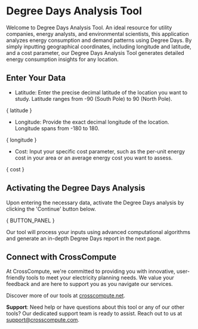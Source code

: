 # Degree Days Analysis Tool

Welcome to Degree Days Analysis Tool. An ideal resource for utility companies, energy analysts, and environmental scientists, this application analyzes energy consumption and demand patterns using Degree Days. By simply inputting geographical coordinates, including longitude and latitude, and a cost parameter, our Degree Days Analysis Tool generates detailed energy consumption insights for any location.

## Enter Your Data
- Latitude: Enter the precise decimal latitude of the location you want to study. Latitude ranges from -90 (South Pole) to 90 (North Pole).

{ latitude }

- Longitude: Provide the exact decimal longitude of the location. Longitude spans from -180 to 180.

{ longitude }

- Cost: Input your specific cost parameter, such as the per-unit energy cost in your area or an average energy cost you want to assess.

{ cost }

## Activating the Degree Days Analysis
Upon entering the necessary data, activate the Degree Days analysis by clicking the 'Continue' button below. 

{ BUTTON_PANEL }

Our tool will process your inputs using advanced computational algorithms and generate an in-depth Degree Days report in the next page.

## Connect with CrossCompute
At CrossCompute, we're committed to providing you with innovative, user-friendly tools to meet your electricity planning needs. We value your feedback and are here to support you as you navigate our services.

Discover more of our tools at [crosscompute.net](www.crosscompute.net).

**Support**: Need help or have questions about this tool or any of our other tools? Our dedicated support team is ready to assist. Reach out to us at [support@crosscompute.com](mailto:support@crosscompute.com).